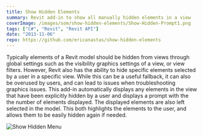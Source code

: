 ```yaml
---
title: Show Hidden Elements
summary: Revit add-in to show all manually hidden elements in a view
coverImage: /images/som/show-hidden-elements/Show-Hidden-Prompt1.png
tags: ["C#", "Revit", "Revit API"]
date: "2013-11-06"
repo: https://github.com/ericanastas/show-hidden-elements
---
```


Typically elements of a Revit model should be hidden from views through global settings such as the visibility graphics settings of a view, or view filters. However, Revit also has the ability to hide specific elements selected by a user in a specific view. While this can be a useful fallback, it can also be overused by users, and can lead to issues when troubleshooting graphics issues. This add-in automatically displays any elements in the view that have been explicitly hidden by a user and displays a prompt with the the number of elements displayed. The displayed elements are also left selected in the model. This both highlights the elements to the user, and allows them to be easily hidden again if needed.

![Show Hidden Menu](/images/som/show-hidden-elements/Show-Hidden-Menu.png)
